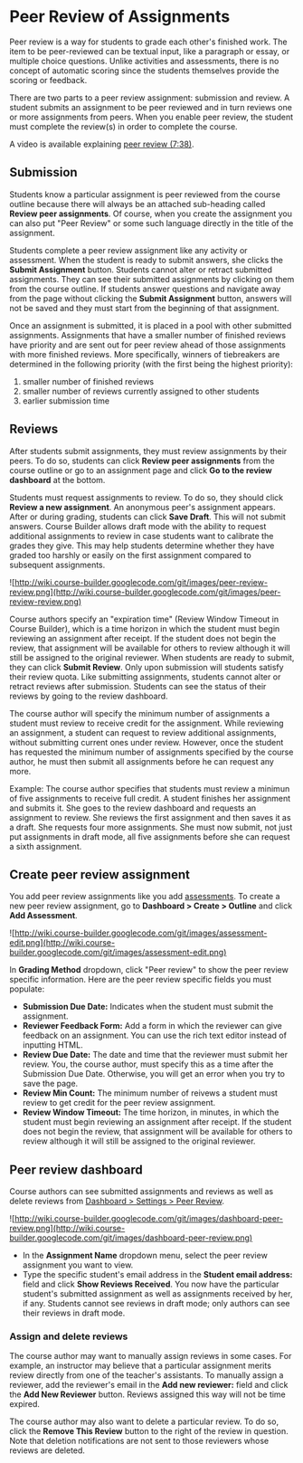 <h1>Peer Review of Assignments</h1>
Peer review is a way for students to grade each other's finished work. The item to be peer-reviewed can be textual input, like a paragraph or essay, or multiple choice questions. Unlike activities and assessments, there is no concept of automatic scoring since the students themselves provide the scoring or feedback.

There are two parts to a peer review assignment: submission and review. A student submits an assignment to be peer reviewed and in turn reviews one or more assignments from peers. When you enable peer review, the student must complete the review(s) in order to complete the course.



A video is available explaining [peer review (7:38)](http://www.youtube.com/watch?v=5ERlbCXAkDg).

## Submission ##
Students know a particular assignment is peer reviewed from the course outline because there will always be an attached sub-heading called **Review peer assignments**. Of course, when you create the assignment you can also put "Peer Review" or some such language directly in the title of the assignment.

Students complete a peer review assignment like any activity or assessment. When the student is ready to submit answers, she clicks the **Submit Assignment** button. Students cannot alter or retract submitted assignments. They can see their submitted assignments by clicking on them from the course outline. If students answer questions and navigate away from the page without clicking the **Submit Assignment** button, answers will not be saved and they must start from the beginning of that assignment.

Once an assignment is submitted, it is placed in a pool with other submitted assignments. Assignments that have a smaller number of finished reviews have priority and are sent out for peer review ahead of those assignments with more finished reviews. More specifically, winners of tiebreakers are determined in the following priority (with the first being the highest priority):

  1. smaller number of finished reviews
  1. smaller number of reviews currently assigned to other students
  1. earlier submission time

## Reviews ##
After students submit assignments, they must review assignments by their peers. To do so, students can click **Review peer assignments** from the course outline or go to an assignment page and click **Go to the review dashboard** at the bottom.

Students must request assignments to review. To do so, they should click **Review a new assignment**. An anonymous peer's assignment appears. After or during grading, students can click **Save Draft**. This will not submit answers. Course Builder allows draft mode with the ability to request additional assignments to review in case students want to calibrate the grades they give. This may help students determine whether they have graded too harshly or easily on the first assignment compared to subsequent assignments.

![http://wiki.course-builder.googlecode.com/git/images/peer-review-review.png](http://wiki.course-builder.googlecode.com/git/images/peer-review-review.png)

Course authors specify an "expiration time" (Review Window Timeout in Course Builder), which is a time horizon in which the student must begin reviewing an assignment after receipt. If the student does not begin the review, that assignment will be available for others to review although it will still be assigned to the original reviewer. When students are ready to submit, they can click **Submit Review**. Only upon submission will students satisfy their review quota. Like submitting assignments, students cannot alter or retract reviews after submission. Students can see the status of their reviews by going to the review dashboard.

The course author will specify the minimum number of assignments a student must review to receive credit for the assignment. While reviewing an assignment, a student can request to review additional assignments, without submitting current ones under review. However, once the student has requested the minimum number of assignments specified by the course author, he must then submit all assignments before he can request any more.

Example: The course author specifies that students must review a minimun of five assignments to receive full credit. A student finishes her assignment and submits it. She goes to the review dashboard and requests an assignment to review. She reviews the first assignment and then saves it as a draft. She requests four more assignments. She must now submit, not just put assignments in draft mode, all five assignments before she can request a sixth assignment.

## Create peer review assignment ##
You add peer review assignments like you add [assessments](CreateAssessments.md). To create a new peer review assignment, go to **Dashboard > Create > Outline** and click **Add Assessment**.

![http://wiki.course-builder.googlecode.com/git/images/assessment-edit.png](http://wiki.course-builder.googlecode.com/git/images/assessment-edit.png)

In **Grading Method** dropdown, click "Peer review" to show the peer review specific information. Here are the peer review specific fields you must populate:

  * **Submission Due Date:** Indicates when the student must submit the assignment.
  * **Reviewer Feedback Form:** Add a form in which the reviewer can give feedback on an assignment. You can use the rich text editor instead of inputting HTML.
  * **Review Due Date:** The date and time that the reviewer must submit her review. You, the course author, must specify this as a time after the Submission Due Date. Otherwise, you will get an error when you try to save the page.
  * **Review Min Count:** The minimum number of reivews a student must review to get credit for the peer review assignment.
  * **Review Window Timeout:** The time horizon, in minutes, in which the student must begin reviewing an assignment after receipt. If the student does not begin the review, that assignment will be available for others to review although it will still be assigned to the original reviewer.

## Peer review dashboard ##
Course authors can see submitted assignments and reviews as well as delete reviews from [Dashboard > Settings > Peer Review](Dashboard#Peer_Review.md).

![http://wiki.course-builder.googlecode.com/git/images/dashboard-peer-review.png](http://wiki.course-builder.googlecode.com/git/images/dashboard-peer-review.png)

  * In the **Assignment Name** dropdown menu, select the peer review assignment you want to view.
  * Type the specific student's email address in the **Student email address:** field and click **Show Reviews Received**. You now have the particular student's submitted assignment as well as assignments received by her, if any. Students cannot see reviews in draft mode; only authors can see their reviews in draft mode.

### Assign and delete reviews ###
The course author may want to manually assign reviews in some cases. For example, an instructor may believe that a particular assignment merits review directly from one of the teacher's assistants. To manually assign a reviewer, add the reviewer's email in the **Add new reviewer:** field and click the **Add New Reviewer** button. Reviews assigned this way will not be time expired.

The course author may also want to delete a particular review. To do so, click the **Remove This Review** button to the right of the review in question. Note that deletion notifications are not sent to those reviewers whose reviews are deleted.